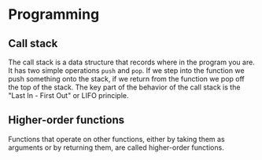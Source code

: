 # Programming

## Call stack

The call stack is a data structure that records where in the program you are. It has two simple operations `push` and `pop`. If we step into the function we push something onto the stack, if we return from the function we pop off the top of the stack. The key part of the behavior of the call stack is the "Last In - First Out" or LIFO principle.

## Higher-order functions

Functions that operate on other functions, either by taking them as arguments or by returning them, are called higher-order functions.
